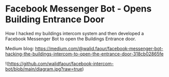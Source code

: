 # Facebook Messenger Bot - Opens Building Entrance Door
How I hacked my buildings intercom system and then developed a Facebook Messenger Bot to open the Buildings Entrance door.

Medium blog:
https://medium.com/@walid.faour/facebook-messenger-bot-hacking-the-buildings-intercom-to-open-the-entrance-door-318cb02865fe

!(https://github.com/walidfaour/facebook-intercom-bot/blob/main/diagram.jpg?raw=true)
